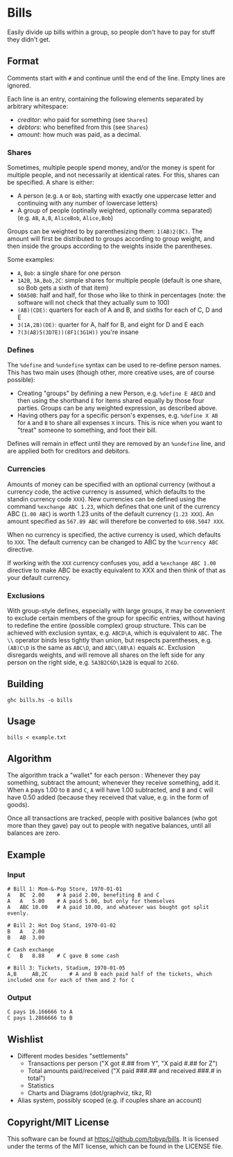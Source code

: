# Bills

Easily divide up bills within a group, so people don't have to pay for stuff they didn't get.

## Format

Comments start with `#` and continue until the end of the line. Empty lines are ignored.

Each line is an entry, containing the following elements separated by arbitrary whitespace:

  * *creditor*: who paid for something (see `Shares`)
  * *debtors*: who benefited from this (see `Shares`)
  * *amount*: how much was paid, as a decimal.

### Shares

Sometimes, multiple people spend money, and/or the money is spent for multiple people, and not necessarily at identical rates.
For this, shares can be specified.
A share is either:
 - A person (e.g. `A` or `Bob`, starting with exactly one uppercase letter and continuing with any number of lowercase letters)
 - A group of people (optinally weighted, optionally comma separated) (e.g. `AB`, `A,B`, `AliceBob`, `Alice,Bob`)

Groups can be weighted to by parenthesizing them: `1(AB)2(BC)`. The amount will first be distributed to groups according to group weight, and then inside the groups according to the weights inside the parentheses.

Some examples:


 - `A`, `Bob`: a single share for one person
 - `1A2B`, `3A,Bob,2C`: simple shares for multiple people (default is one share, so Bob gets a sixth of that item)
 - `50A50B`: half and half, for those who like to think in percentages (note: the software will not check that they actually sum to 100)
 - `(AB)(CDE)`: quarters for each of A and B, and sixths for each of C, D and E
 - `3(1A,2B)(DE)`: quarter for A, half for B, and eight for D and E each
 - `7(3(AB)5(3D7E))(8F1(3G1H))`  you're insane

### Defines

The `%define` and `%undefine` syntax can be used to re-define person names.
This has two main uses (though other, more creative uses, are of course possible):
 - Creating "groups" by defining a new Person, e.g. `%define E ABCD` and then using the shorthand `E` for items shared equally by those four parties. Groups can be any weighted expression, as described above.
 - Having others pay for a specific person's expenses, e.g. `%define X AB` for `A` and `B` to share all expenses `X` incurs. This is nice when you want to "treat" someone to something, and foot their bill.

Defines will remain in effect until they are removed by an `%undefine` line, and are applied both for creditors and debitors.

### Currencies

Amounts of money can be specified with an optional currency (without a currency code, the active currency is assumed, which defaults to the standin currency code `XXX`).
New currencies can be defined using the command `%exchange ABC 1.23`, which defines that one unit of the currency ABC (`1.00 ABC`) is worth 1.23 units of the default currency (`1.23 XXX`).
An amount specified as `567.89 ABC` will therefore be converted to `698.5047 XXX`.

When no currency is specified, the active currency is used, which defaults to `XXX`.
The default currency can be changed to ABC by the `%currency ABC` directive.

If working with the `XXX` currency confuses you, add a `%exchange ABC 1.00` directive to make ABC be exactly equivalent to XXX and then think of that as your default currency.

### Exclusions

With group-style defines, especially with large groups, it may be convenient to exclude certain members of the group for specific entries, without having to redefine the entire (possible complex) group structure.
This can be achieved with exclusion syntax, e.g. `ABCD\A`, which is equivalent to `ABC`.
The `\\` operator binds less tightly than union, but respects parentheses, e.g. `(AB)C\D` is the same as `ABC\D`, and `ABC\(AB\A)` equals `AC`.
Exclusion disregards weights, and will remove all shares on the left side for any person on the right side, e.g. `5A3B2C6D\1A2B` is equal to `2C6D`.

## Building

```
ghc bills.hs -o bills
```

## Usage

```
bills < example.txt
```

## Algorithm

The algorithm track a "wallet" for each person : Whenever they pay something, subtract the amount; whenever they receive something, add it.
When `A` pays 1.00 to `B` and `C`, `A` will have 1.00 subtracted, and `B` and `C` will have 0.50 added (because they received that value, e.g. in the form of goods).

Once all transactions are tracked, people with positive balances (who got more than they gave) pay out to people with negative balances, until all balances are zero.

## Example

### Input

```
# Bill 1: Mom-&-Pop Store, 1970-01-01
A	BC	2.00	# A paid 2.00, benefiting B and C
A	A	5.00	# A paid 5.00, but only for themselves
A	ABC	10.00	# A paid 10.00, and whatever was bought got split evenly.

# Bill 2: Hot Dog Stand, 1970-01-02
B	A	2.00
B	AB	3.00

# Cash exchange
C	B	8.88	# C gave B some cash

# Bill 3: Tickets, Stadium, 1970-01-05
A,B		AB,2C		# A and B each paid half of the tickets, which included one for each of them and 2 for C
```

### Output

```
C pays 16.166666 to A
C pays 1.2866666 to B
```

## Wishlist

 - Different modes besides "settlements"
 	- Transactions per person ("X got #.## from Y", "X paid #.## for Z")
 	- Total amounts paid/received ("X paid ###.## and received ###.# in total")
 	- Statistics
 	- Charts and Diagrams (dot/graphviz, tikz, R)
 - Alias system, possibly scoped (e.g. if couples share an account)

## Copyright/MIT License

This software can be found at https://github.com/tobyp/bills. It is licensed under the terms of the MIT license, which can be found in the LICENSE file.
